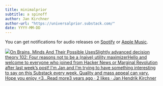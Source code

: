 ```yaml
---
title: minimalprior
subtitle: a spinoff
author: Jan Kirchner
author-url: "https://universalprior.substack.com/"
date: YYYY-MM-DD
---
```


You can get notifications for audio releases on [Spotify](https://open.spotify.com/show/6vHVA4oHPEnt3AqJF6WB64) or [Apple Music](https://podcasts.apple.com/us/podcast/on-brains-minds-and-their-possible-uses/id1617525316).

[![](https://substackcdn.com/image/fetch/w_56,c_limit,f_auto,q_auto:good,fl_progressive:steep/https%3A%2F%2Fbucketeer-e05bbc84-baa3-437e-9518-adb32be77984.s3.amazonaws.com%2Fpublic%2Fimages%2F3c853a3b-98b1-478d-b392-7c3bd57af339_1280x1280.png)On Brains, Minds And Their Possible UsesSlightly advanced decision theory 102: Four reasons not to be a (naive) utility maximizerHello and welcome to everyone who joined from Hacker News or Marginal Revolution after last week’s post! I'm Jan and I'm trying to have something interesting to say on this Substack every week. Quality and mass appeal can vary. Hope you enjoy <3…Read more3 years ago · 2 likes · Jan Hendrik Kirchner](https://universalprior.substack.com/p/slightly-advanced-decision-theory?utm_source=substack&utm_campaign=post_embed&utm_medium=web)
